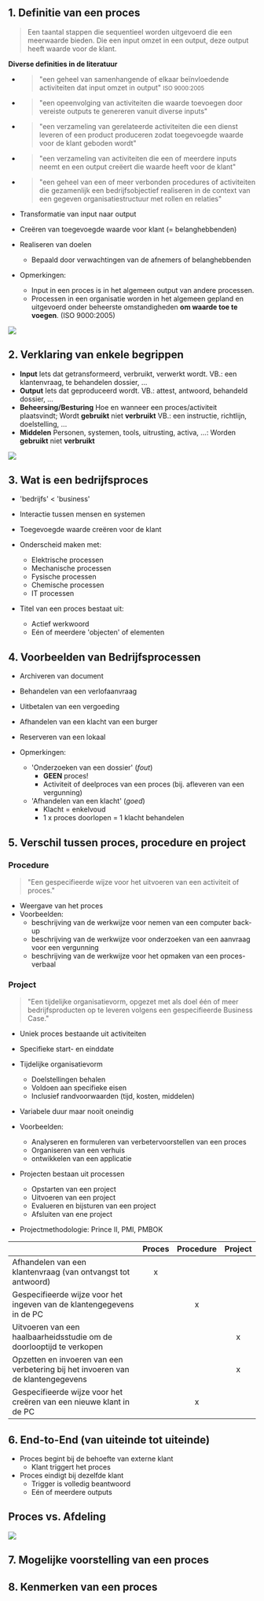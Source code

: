 ## 1. Definitie van een proces

> Een taantal stappen die sequentieel worden uitgevoerd die een meerwaarde bieden. Die een input omzet in een output, deze output heeft waarde voor de klant.

**Diverse definities in de literatuur**

- > "een geheel van samenhangende of elkaar beïnvloedende activiteiten dat input omzet in output" <small>ISO 9000:2005</small>
- > "een opeenvolging van activiteiten die waarde toevoegen door vereiste outputs te genereren vanuit diverse inputs"
- > "een verzameling van gerelateerde activiteiten die een dienst leveren of een product produceren zodat toegevoegde waarde voor de klant geboden wordt"
- > "een verzameling van activiteiten die een of meerdere inputs neemt en een output creëert die waarde heeft voor de klant"
- > "een geheel van een of meer verbonden procedures of activiteiten die gezamenlijk een bedrijfsobjectief realiseren in de context van een gegeven organisatiestructuur met rollen en relaties"


- Transformatie van input naar output
- Creëren van toegevoegde waarde voor klant (= belanghebbenden)
- Realiseren van doelen
    - Bepaald door verwachtingen van de afnemers of belanghebbenden

- Opmerkingen:
    - Input in een proces is in het algemeen output van andere processen.
    - Processen in een organisatie worden in het algemeen gepland en uitgevoerd onder beheerste omstandigheden **om waarde toe te voegen**. (ISO 9000:2005)

![](https://robinmalfait.com/afbeeldingen/droplr/1i02Q.png)

## 2. Verklaring van enkele begrippen

- **Input** Iets dat getransformeerd, verbruikt, verwerkt wordt.
    VB.: een klantenvraag, te behandelen dossier, ...
- **Output** Iets dat geproduceerd wordt.
    VB.: attest, antwoord, behandeld dossier, ...
- **Beheersing/Besturing** Hoe en wanneer een proces/activiteit plaatsvindt; Wordt **gebruikt** niet **verbruikt**
    VB.: een instructie, richtlijn, doelstelling, ...
- **Middelen** Personen, systemen, tools, uitrusting, activa, ...: Worden **gebruikt** niet **verbruikt**

![](https://robinmalfait.com/afbeeldingen/droplr/crHa.png)

## 3. Wat is een bedrijfsproces

- 'bedrijfs' < 'business'
- Interactie tussen mensen en systemen
- Toegevoegde waarde creëren voor de klant
- Onderscheid maken met:
    - Elektrische processen
    - Mechanische processen
    - Fysische processen
    - Chemische processen
    - IT processen

- Titel van een proces bestaat uit:
    - Actief werkwoord
    - Eén of meerdere 'objecten' of elementen

## 4. Voorbeelden van Bedrijfsprocessen

- Archiveren van document
- Behandelen van een verlofaanvraag
- Uitbetalen van een vergoeding
- Afhandelen van een klacht van een burger
- Reserveren van een lokaal

- Opmerkingen:
    - 'Onderzoeken van een dossier' (*fout*)
        - **GEEN** proces!
        - Activiteit of deelproces van een proces (bij. afleveren van een vergunning)
    - 'Afhandelen van een klacht' (*goed*)
        - Klacht = enkelvoud
        - 1 x proces doorlopen = 1 klacht behandelen

## 5. Verschil tussen proces, procedure en project

### Procedure

> "Een gespecifieerde wijze voor het uitvoeren van een activiteit of proces."

- Weergave van het proces
- Voorbeelden:
    - beschrijving van de werkwijze voor nemen van een computer back-up
    - beschrijving van de werkwijze voor onderzoeken van een aanvraag voor een vergunning
    - beschrijving van de werkwijze voor het opmaken van een proces-verbaal

### Project

> "Een tijdelijke organisatievorm, opgezet met als doel één of meer bedrijfsproducten op te leveren volgens een gespecifieerde Business Case."

- Uniek proces bestaande uit activiteiten
- Specifieke start- en einddate
- Tijdelijke organisatievorm
    - Doelstellingen behalen
    - Voldoen aan specifieke eisen
    - Inclusief randvoorwaarden (tijd, kosten, middelen)

- Variabele duur maar nooit oneindig
- Voorbeelden:
    - Analyseren en formuleren van verbetervoorstellen van een proces
    - Organiseren van een verhuis
    - ontwikkelen van een applicatie
- Projecten bestaan uit processen
    - Opstarten van een project
    - Uitvoeren van een project
    - Evalueren en bijsturen van een project
    - Afsluiten van ene project
- Projectmethodologie: Prince II, PMI, PMBOK

| &nbsp; | Proces | Procedure | Project |
| ------ | :----: | :-------: | :-----: |
| Afhandelen van een klantenvraag (van ontvangst tot antwoord) | x | &nbsp; | &nbsp; |
| Gespecifieerde wijze voor het ingeven van de klantengegevens in de PC | &nbsp; | x | &nbsp; |
| Uitvoeren van een haalbaarheidsstudie om de doorlooptijd te verkopen | &nbsp; | &nbsp; | x |
| Opzetten en invoeren van een verbetering bij het invoeren van de klantengegevens | &nbsp; | &nbsp; | x |
| Gespecifieerde wijze voor het creëren van een nieuwe klant in de PC | &nbsp; | x | &nbsp; |


## 6. End-to-End (van uiteinde tot uiteinde)

- Proces begint bij de behoefte van externe klant
    - Klant triggert het proces
- Proces eindigt bij dezelfde klant
    - Trigger is volledig beantwoord
    - Eén of meerdere outputs

## Proces vs. Afdeling

![](https://robinmalfait.com/afbeeldingen/droplr/1cPTN.png)

## 7. Mogelijke voorstelling van een proces
## 8. Kenmerken van een proces
